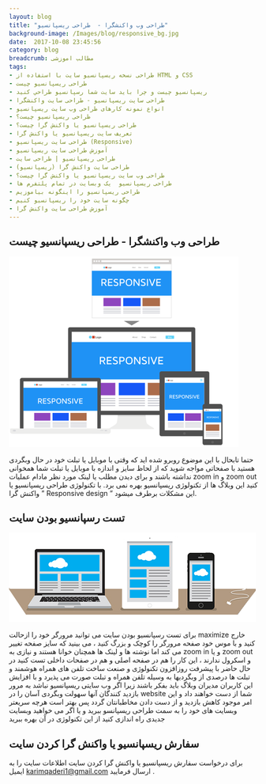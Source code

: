 ```yaml
---
layout: blog
title: "طراحی وب واکنشگرا -  طراحی ریسپانسیو"
background-image: /Images/blog/responsive_bg.jpg
date:  2017-10-08 23:45:56
category: blog
breadcrumb: مطالب اموزشی
tags:
- طراحی نسخه ریسپانسیو سایت با استفاده از HTML و CSS
- طراحی ریسپانسیو چیست
- ریسپانسیو چیست و چرا باید سایت شما رسپانسیو طراحي کنید
- طراحی سایت ریسپانسیو - طراحی سایت واکنشگرا
- انواع نمونه کارهای طراحی وب سایت ریسپانسیو
- طراحی ریسپانسیو چیست؟
- طراحی ریسپانسیو یا واکنش گرا چیست؟
- تعریف سایت ریسپانسیو یا واکنش گرا
- طراحی سایت ریسپانسیو (Responsive)
- آموزش طراحی سایت ریسپانسیو
- طراحی ریسپانسیو | طراحی سایت
- طراحی سایت واکنش گرا (ریسپانسیو)
- طراحی وب سایت ریسپانسیو یا واکنش گرا چیست؟
- طراحی ریسپانسیو  یک وبسایت در تمام پلتفرم ها
- طراحی ریسپانسیو را اینگونه بیاموزیم
- چگونه سایت خود را ریسپانسیو کنیم
- آموزش طراحی سایت واکنش گرا
---
```




##       طراحی وب واکنشگرا -  طراحی ریسپانسیو چیست  
![طراحی وب واکنشگرا -  طراحی ریسپانسیو][1]

[1]: /Images/blog/adaptive-vs-responsive.png "طراحی وب واکنشگرا -  طراحی ریسپانسیو"

حتما تابحال با این موضوع روبرو شده اید که وقتی با موبایل یا تبلت خود در حال وبگردی هستید
با صفحاتی مواجه شوید که از لحاظ سایز و اندازه با موبایل یا تبلت شما همخوانی نداشته باشند و برای دیدن مطلب یا لینک مورد نظر مادام عملیات zoom in و  zoom out کنید
این وبلاگ ها از تکنولوژی  ریسپانسیو بهره نمی برد.
با تکنولوژی طراحی ریسپانسیو یا واکنش گرا ” Responsive design ”  این مشکلات برطرف میشود.


##  تست رسپانسیو بودن سایت 
![ تست رسپانسیو بودن سایت ][2]

[2]: /Images/blog/responsive.png " تست رسپانسیو بودن سایت "

برای تست رسپانسیو بودن سایت می توانید مرورگر خود را ازحالت maximize   خارج کنید و با موس خود صفحه مرورگر را کوچک و بزرگ کنید ، می بینید که سایز صفحه تغییر می کند اما نوشته ها و لینک ها همچنان خوانا هستند و نیازی به zoom in و یا  zoom out  و اسکرول ندارند ، این کار را هم در صفحه اصلی و هم در صفحات داخلی تست کنید
در حال حاضر با پیشرفت روزافزون تکنولوژی و صنعت ساخت تلفن های همراه هوشمند و تبلت ها
درصدی از وبگردیها به وسیله تلفن همراه و تبلت صورت می پذیرد و با افزایش این کاربران مدیران وبلاگ باید بفکر باشند
زیرا اگر وب سایتی ریسپانسیو نباشد به مرور بازدید کنندگان آنها سهولت وبگردی آسان را در website شما از دست خواهند داد و این امر موجود کاهش بازدید و از دست دادن مخاطبانتان گردد پس بهتر است هرچه سریعتر وبسایت های خود را به سمت طراحی ریسپانسو ببرید و یا اگر می خواهید وبسایت جدیدی راه اندازی کنید از این تکنولوژی در آن بهره ببرید

## سفارش ریسپانسیو یا واکنش گرا کردن سایت 

برای درخواست   سفارش ریسپانسیو یا واکنش گرا کردن سایت اطلاعات سایت را به ایمیل  karimqaderi1@gmail.com ارسال فرمایید .

